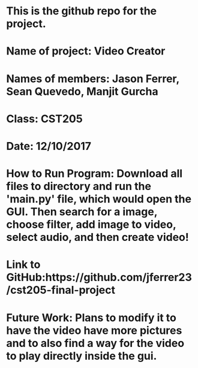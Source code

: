 <h1>This is the github repo for the project.</h1>
<h1>Name of project: Video Creator</h1>
<h1>Names of members: Jason Ferrer, Sean Quevedo, Manjit Gurcha</h1>
<h1>Class: CST205</h1>
<h1>Date: 12/10/2017</h1>
<h1>How to Run Program: Download all files to directory and run the 'main.py' file, which would open the GUI. Then search for a image, choose filter, add image to video, select audio, and then create video!</h1>
<h1>Link to GitHub:https://github.com/jferrer23/cst205-final-project</h1>
<h1>Future Work: Plans to modify it to have the video have more pictures and to also find a way for the video to play directly inside the gui.</h1>

